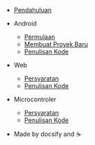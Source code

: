 - [Pendahuluan](README.md)

* Android

  - [Permulaan](android_expo_prerequisite.md)
  - [Membuat Proyek Baru](android_expo_create_project.md)
  - [Penulisan Kode](android_expo_coding.md)

* Web

  - [Persyaratan](web_prerequisite.md)
  - [Penulisan Kode](web_coding.md)

* Microcontroler

  - [Persyaratan](micro_prerequisite.md)
  - [Penulisan Kode](micro_coding.md)

- Made by docsify and ☕

